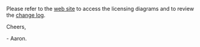 Please refer to the [web site](https://m365insights.org/) to access the licensing diagrams and to review the [change log](https://m365insights.org/changes.htm).

Cheers,

 \- Aaron.
 